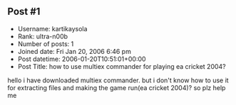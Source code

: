 ## Post #1
- Username: kartikaysola
- Rank: ultra-n00b
- Number of posts: 1
- Joined date: Fri Jan 20, 2006 6:46 pm
- Post datetime: 2006-01-20T10:51:01+00:00
- Post Title: how to use multiex commander for playing ea cricket 2004?

hello
i have downloaded multiex commander. but i don't know how to use it for extracting files and making the game run(ea cricket 2004)?
so plz help me

